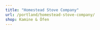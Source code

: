 ```yaml
---
title: "Homestead Stove Company"
url: /portland/homestead-stove-company/
shop: Kamine & Öfen
---
```

